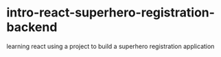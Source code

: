 # intro-react-superhero-registration-backend
learning react using a project to build a superhero registration application
